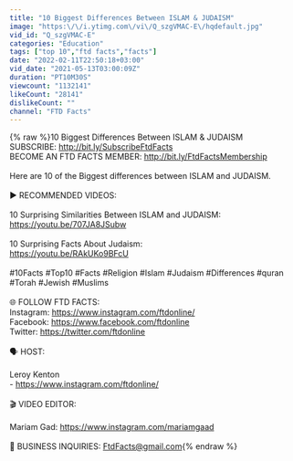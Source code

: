 ```yaml
---
title: "10 Biggest Differences Between ISLAM & JUDAISM"
image: "https:\/\/i.ytimg.com\/vi\/Q_szgVMAC-E\/hqdefault.jpg"
vid_id: "Q_szgVMAC-E"
categories: "Education"
tags: ["top 10","ftd facts","facts"]
date: "2022-02-11T22:50:18+03:00"
vid_date: "2021-05-13T03:00:09Z"
duration: "PT10M30S"
viewcount: "1132141"
likeCount: "28141"
dislikeCount: ""
channel: "FTD Facts"
---
```

{% raw %}10 Biggest Differences Between ISLAM &amp; JUDAISM<br />SUBSCRIBE: <a rel="nofollow" target="blank" href="http://bit.ly/SubscribeFtdFacts">http://bit.ly/SubscribeFtdFacts</a><br />BECOME AN FTD FACTS MEMBER: <a rel="nofollow" target="blank" href="http://bit.ly/FtdFactsMembership">http://bit.ly/FtdFactsMembership</a><br /><br />Here are 10 of the Biggest differences between ISLAM and JUDAISM.<br /><br />► RECOMMENDED VIDEOS:<br /><br />10 Surprising Similarities Between ISLAM and JUDAISM:<br /><a rel="nofollow" target="blank" href="https://youtu.be/707JA8JSubw">https://youtu.be/707JA8JSubw</a><br /><br />10 Surprising Facts About Judaism:<br /><a rel="nofollow" target="blank" href="https://youtu.be/RAkUKo9BFcU">https://youtu.be/RAkUKo9BFcU</a><br /><br />#10Facts #Top10 #Facts #Religion #Islam #Judaism #Differences #quran #Torah #Jewish #Muslims<br /><br />🌐 FOLLOW FTD FACTS: <br />Instagram: <a rel="nofollow" target="blank" href="https://www.instagram.com/ftdonline/">https://www.instagram.com/ftdonline/</a><br />Facebook: <a rel="nofollow" target="blank" href="https://www.facebook.com/ftdonline">https://www.facebook.com/ftdonline</a><br />Twitter: <a rel="nofollow" target="blank" href="https://twitter.com/ftdonline">https://twitter.com/ftdonline</a><br /><br />🗣 HOST:<br /><br />Leroy Kenton <br />- <a rel="nofollow" target="blank" href="https://www.instagram.com/ftdonline/">https://www.instagram.com/ftdonline/</a><br /><br />🎬 VIDEO EDITOR:<br /><br />Mariam Gad: <a rel="nofollow" target="blank" href="https://www.instagram.com/mariamgaad">https://www.instagram.com/mariamgaad</a><br /><br />📧 BUSINESS INQUIRIES: FtdFacts@gmail.com{% endraw %}

